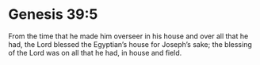 # Genesis 39:5

From the time that he made him overseer in his house and over all that he had, the Lord blessed the Egyptian’s house for Joseph’s sake; the blessing of the Lord was on all that he had, in house and field.
